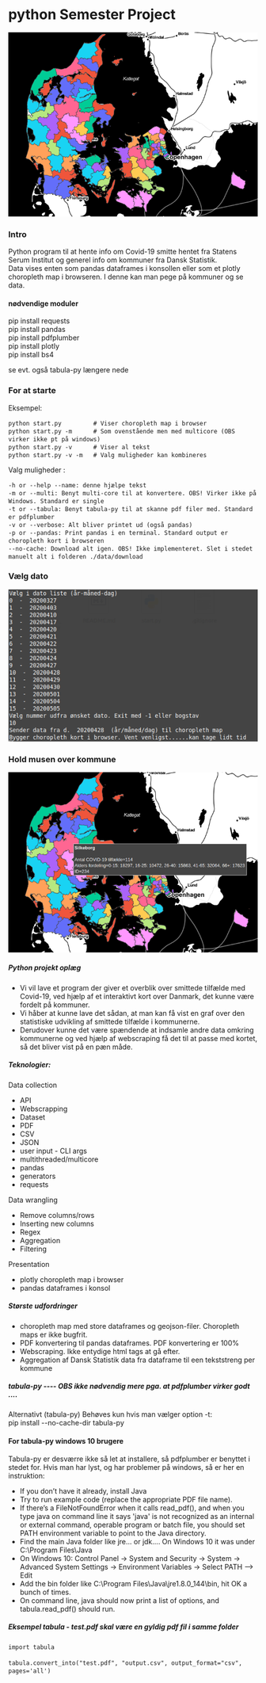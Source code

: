 # python Semester Project

  ![](./screenDumps/map.png)

### Intro
Python program til at hente info om Covid-19 smitte hentet fra Statens Serum Institut og
generel info om kommuner fra Dansk Statistik.  
Data vises enten som pandas dataframes i konsollen eller som et plotly choropleth map i browseren. I denne kan man pege på kommuner og se data.

#### nødvendige moduler  
pip install requests  
pip install pandas  
pip install pdfplumber  
pip install plotly  
pip install bs4  

se evt. også tabula-py længere nede

### For at starte

Eksempel:  

    python start.py         # Viser choropleth map i browser  
    python start.py -m      # Som ovenstående men med multicore (OBS virker ikke pt på windows)
    python start.py -v      # Viser al tekst  
    python start.py -v -m   # Valg muligheder kan kombineres

Valg muligheder :

    -h or --help --name: denne hjælpe tekst
    -m or --multi: Benyt multi-core til at konvertere. OBS! Virker ikke på Windows. Standard er single
    -t or --tabula: Benyt tabula-py til at skanne pdf filer med. Standard er pdfplumber
    -v or --verbose: Alt bliver printet ud (også pandas)
    -p or --pandas: Print pandas i en terminal. Standard output er choropleth kort i browseren
    --no-cache: Download alt igen. OBS! Ikke implementeret. Slet i stedet manuelt alt i folderen ./data/download

### Vælg dato
![](./screenDumps/choseDate.png)

### Hold musen over kommune
![](./screenDumps/kort2.png)

##### Python projekt oplæg

 - Vi vil lave et program der giver et overblik over smittede tilfælde med Covid-19, ved hjælp af et interaktivt kort over Danmark, det kunne være fordelt på kommuner.
 - Vi håber at kunne lave det sådan, at man kan få vist en graf over den statistiske udvikling af smittede tilfælde i kommunerne.
 - Derudover kunne det være spændende at indsamle andre data omkring kommunerne og ved hjælp af webscraping få det til at passe med kortet, så det bliver vist på en pæn måde.


##### Teknologier:
Data collection
  - API
  - Webscrapping
  - Dataset
  - PDF
  - CSV
  - JSON
  - user input - CLI args
  - multithreaded/multicore
  - pandas
  - generators
  - requests

Data wrangling
  - Remove columns/rows
  - Inserting new columns  
  - Regex
  - Aggregation
  - Filtering

Presentation
  - plotly choropleth map i browser
  - pandas dataframes i konsol

##### Største udfordringer
  - choropleth map med store dataframes og geojson-filer. Choropleth maps er ikke bugfrit.
  - PDF konvertering til pandas dataframes. PDF konvertering er 100%
  - Webscraping. Ikke entydige html tags at gå efter.
  - Aggregation af Dansk Statistik data fra dataframe til een tekststreng per kommune


##### tabula-py ---- OBS ikke nødvendig mere pga. at pdfplumber virker godt ....
Alternativt (tabula-py) Behøves kun hvis man vælger option -t:  
pip install --no-cache-dir tabula-py  

#### For tabula-py windows 10 brugere  
Tabula-py er desværre ikke så let at installere, så pdfplumber er benyttet i stedet for. Hvis man har lyst, og har problemer på windows, så er her en instruktion:

 * If you don’t have it already, install Java
 * Try to run example code (replace the appropriate PDF file name).
 * If there’s a FileNotFoundError when it calls read_pdf(), and when you type java on command line it says 'java' is not recognized as an internal or external command, operable program or batch file, you should set PATH environment variable to point to the Java directory.
 * Find the main Java folder like jre... or jdk.... On Windows 10 it was under C:\Program Files\Java
 * On Windows 10: Control Panel -> System and Security -> System -> Advanced System Settings -> Environment Variables -> Select PATH –> Edit
 * Add the bin folder like C:\Program Files\Java\jre1.8.0_144\bin, hit OK a bunch of times.
 * On command line, java should now print a list of options, and tabula.read_pdf() should run.

##### Eksempel tabula - test.pdf skal være en gyldig pdf fil i samme folder
    import tabula

    tabula.convert_into("test.pdf", "output.csv", output_format="csv", pages='all')
